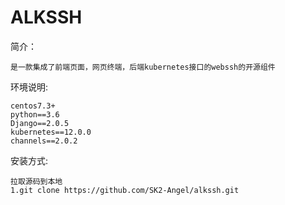# ALKSSH
简介：

    是一款集成了前端页面，网页终端，后端kubernetes接口的webssh的开源组件
    
环境说明:

    centos7.3+
    python==3.6
    Django==2.0.5
    kubernetes==12.0.0
    channels==2.0.2
    
    
安装方式:

    拉取源码到本地
    1.git clone https://github.com/SK2-Angel/alkssh.git
    
    
    
    
